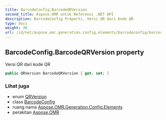 ```yaml
---
title: BarcodeConfig.BarcodeQRVersion
second_title: Aspose.OMR untuk Referensi .NET API
description: BarcodeConfig Properti. Versi QR dari kode QR
type: docs
weight: 30
url: /id/net/aspose.omr.generation.config.elements/barcodeconfig/barcodeqrversion/
---
```

## BarcodeConfig.BarcodeQRVersion property

Versi QR dari kode QR

```csharp
public QRVersion BarcodeQRVersion { get; set; }
```

### Lihat juga

* enum [QRVersion](../../../aspose.omr.generation.config.enums/qrversion/)
* class [BarcodeConfig](../)
* ruang nama [Aspose.OMR.Generation.Config.Elements](../../barcodeconfig/)
* perakitan [Aspose.OMR](../../../)


